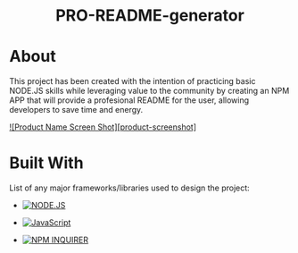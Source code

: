<p><h1 align= "center">PRO-README-generator</h1></p>


  # About

This project has been created with the intention of practicing basic NODE.JS skills while leveraging value to the community by creating an NPM APP that will provide a profesional README for the user, allowing developers to save time and energy.


[![Product Name Screen Shot][product-screenshot]](https://example.com)


# Built With 

 List of any major frameworks/libraries used to design the project: 


* [![NODE.JS](https://img.shields.io/badge/NODE.JS-green?style=flat&logo=node.js&logoColor=white&logoWidth=21&link=https://nodejs.org/en)](https://nodejs.org/en)

* [![JavaScript](https://img.shields.io/badge/JavaScript-white?style=flat&logo=JavaScript&logoColor=yellow&logoWidth=21&link=https://www.w3schools.com/js/)](https://www.w3schools.com/js/)

*  [![NPM INQUIRER](https://img.shields.io/badge/NPM%20INQUIRER-red?style=flat&logo=npm&logoColor=white&link=https://www.npmjs.com/package/inquirer)](https://www.npmjs.com/package/inquirer)




